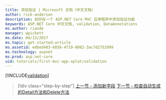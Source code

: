 ```yaml
---
title: 添加验证 | Microsoft 文档（中文文档）
author: rick-anderson
description: 如何在一个 ASP.NET Core MVC 应用程序中添加验证功能
keywords: ASP.NET Core 中文文档, validation, DataAnnotations
ms.author: riande
manager: wpickett
ms.date: 04/13/2017
ms.topic: get-started-article
ms.assetid: edbed483-6858-4f19-8082-3ac7d2752999
ms.technology: aspnet
ms.prod: asp.net-core
uid: tutorials/first-mvc-app-xplat/validation
---
```


[!INCLUDE[validation](../../includes/mvc-intro/validation.md)]

>[!div class="step-by-step"]
[上一节 - 添加新字段](new-field.md)
[下一节 - 检查自动生成的Detail方法和Delete方法](xref:tutorials/first-mvc-app/details)  

